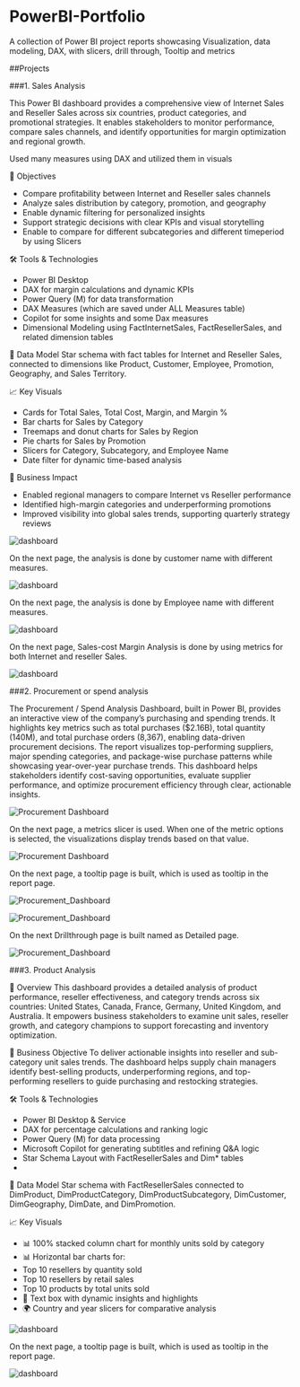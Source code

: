 # PowerBI-Portfolio
A collection of Power BI project reports showcasing Visualization, data modeling, DAX, with slicers, drill through, Tooltip and metrics

##Projects

###1. Sales Analysis

This Power BI dashboard provides a comprehensive view of Internet Sales and Reseller Sales across six countries, product categories, and promotional strategies. It enables stakeholders to monitor performance, compare sales channels, and identify opportunities for margin optimization and regional growth.

Used many measures using DAX and utilized them in visuals

🎯 Objectives
- Compare profitability between Internet and Reseller sales channels
- Analyze sales distribution by category, promotion, and geography
- Enable dynamic filtering for personalized insights
- Support strategic decisions with clear KPIs and visual storytelling
- Enable to compare for different subcategories and different timeperiod by using Slicers

🛠️ Tools & Technologies
- Power BI Desktop
- DAX for margin calculations and dynamic KPIs
- Power Query (M) for data transformation
- DAX Measures (which are saved under ALL Measures table)
- Copilot for some insights and some Dax measures
- Dimensional Modeling using FactInternetSales, FactResellerSales, and related dimension tables

📐 Data Model
Star schema with fact tables for Internet and Reseller Sales, connected to dimensions like Product, Customer, Employee, Promotion, Geography, and Sales Territory.

📈 Key Visuals
- Cards for Total Sales, Total Cost, Margin, and Margin %
- Bar charts for Sales by Category
- Treemaps and donut charts for Sales by Region
- Pie charts for Sales by Promotion
- Slicers for Category, Subcategory, and Employee Name
- Date filter for dynamic time-based analysis

📌 Business Impact
- Enabled regional managers to compare Internet vs Reseller performance
- Identified high-margin categories and underperforming promotions
- Improved visibility into global sales trends, supporting quarterly strategy reviews

![dashboard](https://github.com/Saipreethi29/PowerBI-Portfolio/blob/main/Sales_report.png)

On the next page, the analysis is done by customer name with different measures.

![dashboard](https://github.com/Saipreethi29/PowerBI-Portfolio/blob/main/Sales_customer_report.png)

On the next page, the analysis is done by Employee name with different measures.

![dashboard](https://github.com/Saipreethi29/PowerBI-Portfolio/blob/main/Sales_employee_report.png)

On the next page, Sales-cost Margin Analysis is done by using metrics for both Internet and reseller Sales.

![dashboard](https://github.com/Saipreethi29/PowerBI-Portfolio/blob/main/Sales-cost-MarginAnalysis.png)

###2. Procurement or spend analysis

The Procurement / Spend Analysis Dashboard, built in Power BI, provides an interactive view of the company’s purchasing and spending trends. It highlights key metrics such as total purchases ($2.16B), total quantity (140M), and total purchase orders (8,367), enabling data-driven procurement decisions. The report visualizes top-performing suppliers, major spending categories, and package-wise purchase patterns while showcasing year-over-year purchase trends. This dashboard helps stakeholders identify cost-saving opportunities, evaluate supplier performance, and optimize procurement efficiency through clear, actionable insights.

![Procurement Dashboard](Procuremt_report.png)

On the next page, a metrics slicer is used. When one of the metric options is selected, the visualizations display trends based on that value.

![Procurement Dashboard](https://github.com/Saipreethi29/PowerBI-Portfolio/blob/main/Report%20with%20metrics.png)

On the next page, a tooltip page is built, which is used as tooltip in the report page.

![Procurement_Dashboard](https://github.com/Saipreethi29/PowerBI-Portfolio/blob/main/Tooltip.png)

![Procurement_Dashboard](https://github.com/Saipreethi29/PowerBI-Portfolio/blob/main/Report%20with%20tooltip.png)

On the next Drillthrough page is built named as Detailed page.

![Procurement_Dashboard](https://github.com/Saipreethi29/PowerBI-Portfolio/blob/main/Drillthrough.png)

###3. Product Analysis

🧩 Overview
This dashboard provides a detailed analysis of product performance, reseller effectiveness, and category trends across six countries: United States, Canada, France, Germany, United Kingdom, and Australia. It empowers business stakeholders to examine unit sales, reseller growth, and category champions to support forecasting and inventory optimization.

🎯 Business Objective
To deliver actionable insights into reseller and sub-category unit sales trends. The dashboard helps supply chain managers identify best-selling products, underperforming regions, and top-performing resellers to guide purchasing and restocking strategies.

🛠️ Tools & Technologies
- Power BI Desktop & Service
- DAX for percentage calculations and ranking logic
- Power Query (M) for data processing
- Microsoft Copilot for generating subtitles and refining Q&A logic
- Star Schema Layout with FactResellerSales and Dim* tables
- 
📐 Data Model
Star schema with FactResellerSales connected to DimProduct, DimProductCategory, DimProductSubcategory, DimCustomer, DimGeography, DimDate, and DimPromotion.

📈 Key Visuals
- 📊 100% stacked column chart for monthly units sold by category
- 📊 Horizontal bar charts for:
- Top 10 resellers by quantity sold
- Top 10 resellers by retail sales
- Top 10 products by total units sold
- 📌 Text box with dynamic insights and highlights
- 🌍 Country and year slicers for comparative analysis

![dashboard](https://github.com/Saipreethi29/PowerBI-Portfolio/blob/main/Product_Analysis_report.png)

On the next page, a tooltip page is built, which is used as tooltip in the report page.

![dashboard](https://github.com/Saipreethi29/PowerBI-Portfolio/blob/main/Product_tooltip.png)









